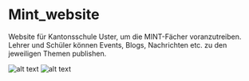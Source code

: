 # Mint_website
Website für Kantonsschule Uster, um die MINT-Fächer voranzutreiben. Lehrer und Schüler können Events, Blogs, Nachrichten etc. zu den jeweiligen Themen publishen.

![alt text](https://user-images.githubusercontent.com/5672716/27517461-880befee-59cd-11e7-91dd-32a38c1d4914.png)
![alt text](https://user-images.githubusercontent.com/5672716/27517460-87e6d948-59cd-11e7-9792-5bf5eca91cf2.png)
